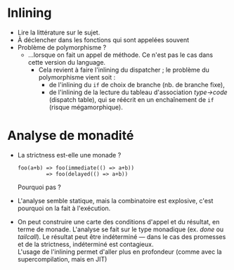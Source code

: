 # Inlining

 - Lire la littérature sur le sujet.
 - À déclencher dans les fonctions qui sont appelées souvent
 - Problème de polymorphisme ?
    - ...lorsque on fait un appel de méthode. Ce n'est pas le cas dans cette version du language.
      - Cela revient à faire l'inlining du dispatcher ; le problème du polymorphisme vient soit :
        - de l'inlining du `if` de choix de branche (nb. de branche fixe),
        - de l'inlining de la lecture du tableau d'association _type→code_ (dispatch table), qui se réécrit en un enchaînement de `if` (risque mégamorphique).

# Analyse de monadité

 - La strictness est-elle une monade ?
    ```
    foo(a+b) => foo(immediate(() => a+b))
             => foo(delayed(() => a+b))
    ```
   Pourquoi pas ?

  - L'analyse semble statique, mais la combinatoire est explosive, c'est pourquoi on la fait à l'exécution.
 
  - On peut construire une carte des conditions d'appel et du résultat, en terme de monade. L'analyse se fait sur le type monadique (ex. _done_ ou _tailcall_). Le résultat peut être indéterminé — dans le cas des promesses et de la strictness, indéterminé est contagieux.   
  L'usage de l'inlining permet d'aller plus en profondeur (comme avec la supercompilation, mais en JIT) 